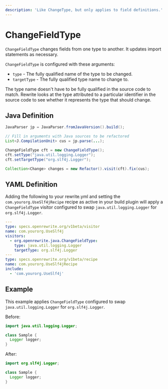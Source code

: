 ```yaml
---
description: 'Like ChangeType, but only applies to field definitions.'
---
```


# ChangeFieldType

`ChangeFieldType` changes fields from one type to another. It updates import statements as necessary.

`ChangeFieldType` is configured with these arguments:

* `type` - The fully qualified name of the type to be changed.
* `targetType` - The fully qualified type name to change to.

The type name doesn't have to be fully qualified in the source code to match. Rewrite looks at the type attributed to a particular identifier in the source code to see whether it represents the type that should change.

## Java Definition

```java
JavaParser jp = JavaParser.fromJavaVersion().build();

// Fill in arguments with Java sources to be refactored
List<J.CompilationUnit> cus = jp.parse(...);

ChangeFieldType cft = new ChangeFieldType();
cft.setType("java.util.logging.Logger");
cft.setTargetType("org.slf4j.Logger");

Collection<Change> changes = new Refactor().visit(cft).fix(cus);
```

## YAML Definition

Adding the following to your rewrite.yml and setting the `com.yourorg.UseSlf4jRecipe` recipe as active in your build plugin will apply a `ChangeFieldType` visitor configured to swap `java.util.logging.Logger` for `org.slf4j.Logger`.

```yaml
---
type: specs.openrewrite.org/v1beta/visitor
name: com.yourorg.UseSlf4j
visitors:
  - org.openrewrite.java.ChangeFieldType:
    type: java.util.logging.Logger
    targetType: org.slf4j.Logger
---
type: specs.openrewrite.org/v1beta/recipe
name: com.yourorg.UseSlf4jRecipe
include:
  - 'com.yourorg.UseSlf4j'
```

## Example

This example applies `ChangeFieldType` configured to swap `java.util.logging.Logger` for `org.slf4j.Logger`.

Before:

```java
import java.util.logging.Logger;

class Sample {
  Logger logger;
}
```

After:

```java
import org.slf4j.Logger;

class Sample {
  Logger logger;
}
```

